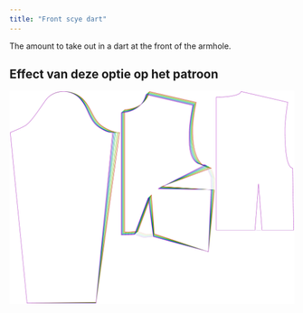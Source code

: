 ```yaml
---
title: "Front scye dart"
---
```


The amount to take out in a dart at the front of the armhole.

## Effect van deze optie op het patroon

![This image shows the effect of this option by superimposing several variants that have a different value for this option](breanna_frontscyedart_sample.svg "Effect of this option on the pattern")
